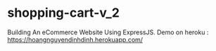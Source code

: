# shopping-cart-v_2
Building An eCommerce Website Using ExpressJS.
Demo on heroku : https://hoangnguyendinhdinh.herokuapp.com/
